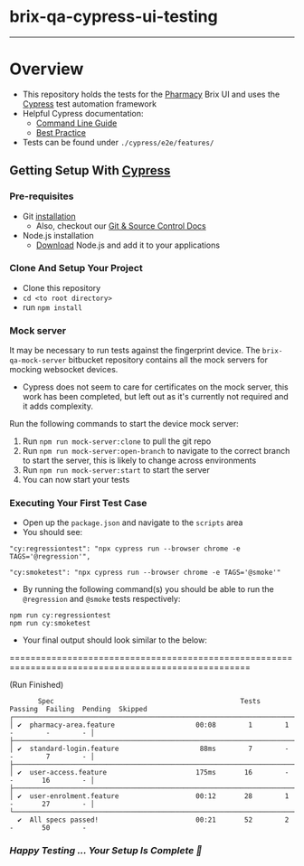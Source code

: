 # brix-qa-cypress-ui-testing

---
# Overview


- This repository holds the tests for the [Pharmacy](https://healthforceio.atlassian.net/wiki/spaces/PHAR/overview?homepageId=31228110) Brix UI and uses the [Cypress](https://docs.cypress.io/guides/overview/why-cypress) test automation framework
- Helpful Cypress documentation:
  - [Command Line Guide](https://docs.cypress.io/guides/guides/command-line)
  - [Best Practice](https://docs.cypress.io/guides/references/best-practices)
- Tests can be found under `./cypress/e2e/features/`


## Getting Setup With [Cypress](https://docs.cypress.io/guides/getting-started/installing-cypress)

### Pre-requisites

- Git [installation](https://www.atlassian.com/git/tutorials/install-git)
  - Also, checkout our [Git & Source Control Docs](https://healthforceio.atlassian.net/wiki/spaces/PHAR/pages/44236851/Git+Source+Control)
- Node.js installation
  - [Download](https://nodejs.org/en/download) Node.js and add it to your applications

### Clone And Setup Your Project

- Clone this repository
- `cd <to root directory>`
- run `npm install`


### Mock server

It may be necessary to run tests against the fingerprint device. The `brix-qa-mock-server` bitbucket repository contains all the mock
servers for mocking websocket devices.
* Cypress does not seem to care for certificates on the mock server, this work has been completed, but left out as it's currently not required and it adds complexity.

Run the following commands to start the device mock server:

1. Run `npm run mock-server:clone` to pull the git repo
2. Run `npm run mock-server:open-branch` to navigate to the correct branch to start the server, this is likely to change across environments
3. Run `npm run mock-server:start` to start the server
4. You can now start your tests


### Executing Your First Test Case

- Open up the `package.json` and navigate to the `scripts` area
- You should see:

```
"cy:regressiontest": "npx cypress run --browser chrome -e TAGS='@regression'",

"cy:smoketest": "npx cypress run --browser chrome -e TAGS='@smoke'"
```

- By running the following command(s) you should be able to run the `@regression` and `@smoke` tests respectively:


```
npm run cy:regressiontest
npm run cy:smoketest
```

* Your final output should look similar to the below:

====================================================================================================

(Run Finished)

```
       Spec                                              Tests  Passing  Failing  Pending  Skipped  
┌────────────────────────────────────────────────────────────────────────────────────────────────┐
│ ✔  pharmacy-area.feature                    00:08        1        1        -        -        - │
├────────────────────────────────────────────────────────────────────────────────────────────────┤
│ ✔  standard-login.feature                    88ms        7        -        -        7        - │
├────────────────────────────────────────────────────────────────────────────────────────────────┤
│ ✔  user-access.feature                      175ms       16        -        -       16        - │
├────────────────────────────────────────────────────────────────────────────────────────────────┤
│ ✔  user-enrolment.feature                   00:12       28        1        -       27        - │
└────────────────────────────────────────────────────────────────────────────────────────────────┘
  ✔  All specs passed!                        00:21       52        2        -       50        -

```

### _Happy Testing ... Your Setup Is Complete 🙂_
